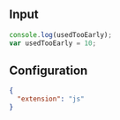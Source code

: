 
## Input
```javascript input
console.log(usedTooEarly);
var usedTooEarly = 10;
```

## Configuration
```json configuration
{
  "extension": "js"
}
```
